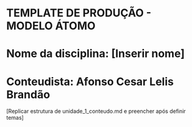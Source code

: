 # TEMPLATE DE PRODUÇÃO - MODELO ÁTOMO

# Nome da disciplina: [Inserir nome]
# Conteudista: Afonso Cesar Lelis Brandão

[Replicar estrutura de unidade_1_conteudo.md e preencher após definir temas]

